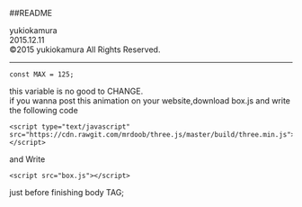 ##README
  
yukiokamura  
2015.12.11  
©2015 yukiokamura All Rights Reserved.  

---

```
const MAX = 125;
```

this variable is no good to CHANGE.  
if you wanna post this animation on your website,download box.js and write the following code 


```
<script type="text/javascript" src="https://cdn.rawgit.com/mrdoob/three.js/master/build/three.min.js"></script>
```

and Write 

```
<script src="box.js"></script>
```

just before finishing body TAG;